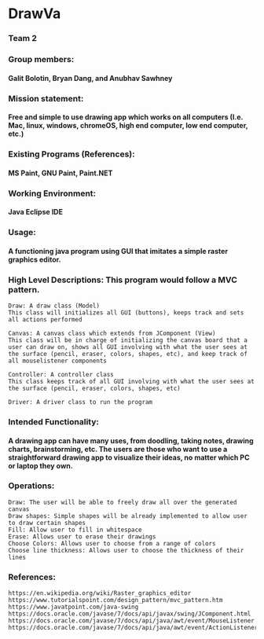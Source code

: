 # DrawVa

### Team 2

### Group members: 
#### Galit Bolotin, Bryan Dang, and Anubhav Sawhney

### Mission statement: 
#### Free and simple to use drawing app which works on all computers (I.e. Mac, linux, windows, chromeOS, high end computer, low end computer, etc.)

### Existing Programs (References): 
#### MS Paint, GNU Paint, Paint.NET

### Working Environment: 
#### Java Eclipse IDE

### Usage: 
#### A functioning java program using GUI that imitates a simple raster graphics editor.

### High Level Descriptions: This program would follow a MVC pattern.

    Draw: A draw class (Model)
    This class will initializes all GUI (buttons), keeps track and sets all actions performed

    Canvas: A canvas class which extends from JComponent (View)
    This class will be in charge of initializing the canvas board that a user can draw on, shows all GUI involving with what the user sees at the surface (pencil, eraser, colors, shapes, etc), and keep track of all mouselistener components

    Controller: A controller class
    This class keeps track of all GUI involving with what the user sees at the surface (pencil, eraser, colors, shapes, etc)

    Driver: A driver class to run the program

    
### Intended Functionality: 
#### A drawing app can have many uses, from doodling, taking notes, drawing charts, brainstorming, etc. The users are those who want to use a straightforward drawing app to visualize their ideas, no matter which PC or laptop they own.

### Operations:

    Draw: The user will be able to freely draw all over the generated canvas
    Draw shapes: Simple shapes will be already implemented to allow user to draw certain shapes
    Fill: Allow user to fill in whitespace
    Erase: Allows user to erase their drawings
    Choose Colors: Allows user to choose from a range of colors
    Choose line thickness: Allows user to choose the thickness of their lines

### References:

    https://en.wikipedia.org/wiki/Raster_graphics_editor
    https://www.tutorialspoint.com/design_pattern/mvc_pattern.htm
    https://www.javatpoint.com/java-swing
    https://docs.oracle.com/javase/7/docs/api/javax/swing/JComponent.html
    https://docs.oracle.com/javase/7/docs/api/java/awt/event/MouseListener.html
    https://docs.oracle.com/javase/7/docs/api/java/awt/event/ActionListener.html
